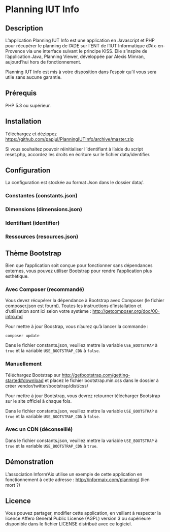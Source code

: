 # Planning IUT Info

## Description

L’application Planning IUT Info est une application en Javascript et PHP pour récupérer le planning de l’ADE sur l’ENT de l’IUT Informatique d’Aix-en-Provence via une interface suivant le principe KISS. Elle s’inspire de l’application Java, Planning Viewer, développée par Alexis Mimran, aujourd’hui hors de fonctionnement.

Planning IUT Info est mis à votre disposition dans l’espoir qu’il vous sera utile sans aucune garantie.


## Prérequis

PHP 5.3 ou supérieur.


## Installation

Téléchargez et dézippez https://github.com/papjul/PlanningIUTInfo/archive/master.zip

Si vous souhaitez pouvoir réinitialiser l’identifiant à l’aide du script reset.php, accordez les droits en écriture sur le fichier data/identifier.


## Configuration

La configuration est stockée au format Json dans le dossier data/.

### Constantes (constants.json)
### Dimensions (dimensions.json)
### Identifiant (identifier)
### Ressources (resources.json)


## Thème Bootstrap

Bien que l’application soit conçue pour fonctionner sans dépendances externes, vous pouvez utiliser Bootstrap pour rendre l‘application plus esthétique.

### Avec Composer (recommandé)
Vous devez récupérer la dépendance à Bootstrap avec Composer (le fichier composer.json est fourni). Toutes les instructions d’installation et d’utilisation sont ici selon votre système : http://getcomposer.org/doc/00-intro.md

Pour mettre à jour Boostrap, vous n’aurez qu’à lancer la commande :
```
composer update
```

Dans le fichier constants.json, veuillez mettre la variable `USE_BOOTSTRAP` à `true` et la variable `USE_BOOTSTRAP_CDN` à `false`.

### Manuellement
Téléchargez Bootstrap sur http://getbootstrap.com/getting-started#download et placez le fichier bootstrap.min.css dans le dossier à créer vendor/twitter/bootstrap/dist/css/

Pour mettre à jour Bootstrap, vous devrez retourner télécharger Bootstrap sur le site officiel à chaque fois.

Dans le fichier constants.json, veuillez mettre la variable `USE_BOOTSTRAP` à `true` et la variable `USE_BOOTSTRAP_CDN` à `false`.

### Avec un CDN (déconseillé)

Dans le fichier constants.json, veuillez mettre la variable `USE_BOOTSTRAP` à `true` et la variable `USE_BOOTSTRAP_CDN` à `true`.


## Démonstration

L’association Inform’Aix utilise un exemple de cette application en fonctionnement à cette adresse : http://informaix.com/planning/ (lien mort ?)


## Licence

Vous pouvez partager, modifier cette application, en veillant à respecter la licence Affero General Public License (AGPL) version 3 ou supérieure disponible dans le fichier LICENSE distribué avec ce logiciel.
